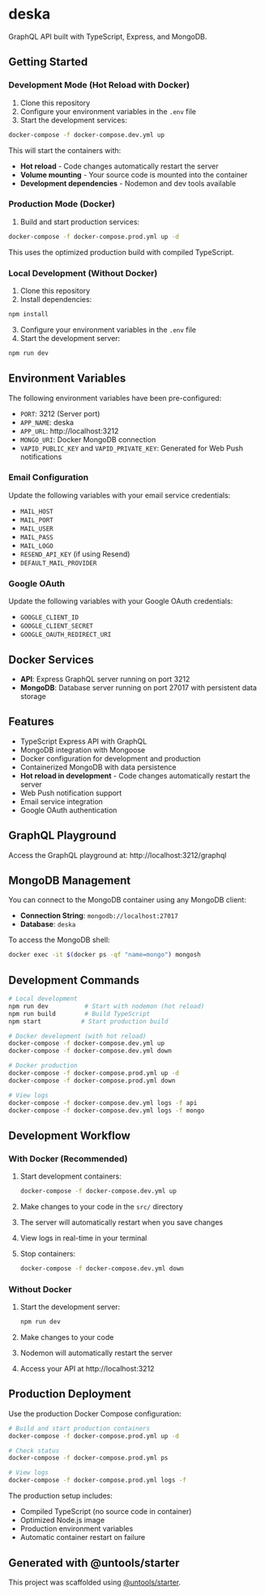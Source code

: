 # deska

GraphQL API built with TypeScript, Express, and MongoDB.

## Getting Started

### Development Mode (Hot Reload with Docker)

1. Clone this repository
2. Configure your environment variables in the `.env` file
3. Start the development services:
```bash
docker-compose -f docker-compose.dev.yml up
```

This will start the containers with:
- **Hot reload** - Code changes automatically restart the server
- **Volume mounting** - Your source code is mounted into the container
- **Development dependencies** - Nodemon and dev tools available

### Production Mode (Docker)

1. Build and start production services:
```bash
docker-compose -f docker-compose.prod.yml up -d
```

This uses the optimized production build with compiled TypeScript.

### Local Development (Without Docker)

1. Clone this repository
2. Install dependencies:
```bash
npm install
```
3. Configure your environment variables in the `.env` file
4. Start the development server:
```bash
npm run dev
```

## Environment Variables

The following environment variables have been pre-configured:

- `PORT`: 3212 (Server port)
- `APP_NAME`: deska
- `APP_URL`: http://localhost:3212
- `MONGO_URI`: Docker MongoDB connection
- `VAPID_PUBLIC_KEY` and `VAPID_PRIVATE_KEY`: Generated for Web Push notifications


### Email Configuration
Update the following variables with your email service credentials:
- `MAIL_HOST`
- `MAIL_PORT`
- `MAIL_USER`
- `MAIL_PASS`
- `MAIL_LOGO`
- `RESEND_API_KEY` (if using Resend)
- `DEFAULT_MAIL_PROVIDER`


### Google OAuth
Update the following variables with your Google OAuth credentials:
- `GOOGLE_CLIENT_ID`
- `GOOGLE_CLIENT_SECRET`
- `GOOGLE_OAUTH_REDIRECT_URI`






## Docker Services

- **API**: Express GraphQL server running on port 3212
- **MongoDB**: Database server running on port 27017 with persistent data storage

## Features

- TypeScript Express API with GraphQL
- MongoDB integration with Mongoose
- Docker configuration for development and production
- Containerized MongoDB with data persistence
- **Hot reload in development** - Code changes automatically restart the server
- Web Push notification support
- Email service integration
- Google OAuth authentication

## GraphQL Playground

Access the GraphQL playground at: http://localhost:3212/graphql

## MongoDB Management

You can connect to the MongoDB container using any MongoDB client:
- **Connection String**: `mongodb://localhost:27017`
- **Database**: `deska`

To access the MongoDB shell:
```bash
docker exec -it $(docker ps -qf "name=mongo") mongosh
```


## Development Commands

```bash
# Local development
npm run dev          # Start with nodemon (hot reload)
npm run build        # Build TypeScript
npm start           # Start production build

# Docker development (with hot reload)
docker-compose -f docker-compose.dev.yml up
docker-compose -f docker-compose.dev.yml down

# Docker production
docker-compose -f docker-compose.prod.yml up -d
docker-compose -f docker-compose.prod.yml down

# View logs
docker-compose -f docker-compose.dev.yml logs -f api
docker-compose -f docker-compose.dev.yml logs -f mongo

```

## Development Workflow

### With Docker (Recommended)

1. Start development containers:
   ```bash
   docker-compose -f docker-compose.dev.yml up
   ```

2. Make changes to your code in the `src/` directory

3. The server will automatically restart when you save changes

4. View logs in real-time in your terminal

5. Stop containers:
   ```bash
   docker-compose -f docker-compose.dev.yml down
   ```

### Without Docker

1. Start the development server:
   ```bash
   npm run dev
   ```

2. Make changes to your code

3. Nodemon will automatically restart the server

4. Access your API at http://localhost:3212

## Production Deployment

Use the production Docker Compose configuration:

```bash
# Build and start production containers
docker-compose -f docker-compose.prod.yml up -d

# Check status
docker-compose -f docker-compose.prod.yml ps

# View logs
docker-compose -f docker-compose.prod.yml logs -f
```

The production setup includes:
- Compiled TypeScript (no source code in container)
- Optimized Node.js image
- Production environment variables
- Automatic container restart on failure


## Generated with @untools/starter

This project was scaffolded using [@untools/starter](https://www.npmjs.com/package/@untools/starter).
